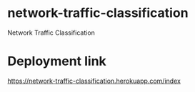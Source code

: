 # network-traffic-classification
Network Traffic Classification

# Deployment link
https://network-traffic-classification.herokuapp.com/index
